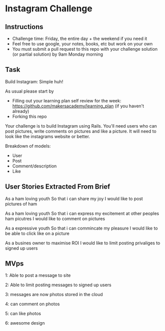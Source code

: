 Instagram Challenge
===================

Instructions
-------
* Challenge time: Friday, the entire day + the weekend if you need it
* Feel free to use google, your notes, books, etc but work on your own
* You must submit a pull request to this repo with your challenge solution (or partial solution) by 9am Monday morning

Task
-----

Build Instagram: Simple huh!

As usual please start by

* Filling out your learning plan self review for the week: https://github.com/makersacademy/learning_plan (if you haven't already)
* Forking this repo

Your challenge is to build Instagram using Rails. You'll need users who can post pictures, write comments on pictures and like a picture. It will need to look like the instagrams website or better.

Breakdown of models:
- User
- Post
- Comment/description
- Like

User Stories Extracted From Brief
-----

As a ham loving youth
So that i can share my joy
I would like to post pictures of ham

As a ham loving youth
So that i can express my excitement at other peoples ham picutres
I would like to comment on pictures

As a expressive youth
So that i can commincate my pleasure
I would like to be able to click like on a picture

As a busines owner
to maximise ROI
I would like to limit posting privaliges to signed up users

MVps
-----

1: Able to post a message to site

2: Able to limit posting messages to signed up users

3: messages are now photos stored in the cloud

4: can comment on photos

5: can like photos

6: awesome design


